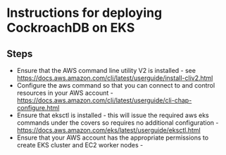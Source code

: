 # Instructions for deploying CockroachDB on EKS
## Steps
* Ensure that the AWS command line utility V2 is installed - see https://docs.aws.amazon.com/cli/latest/userguide/install-cliv2.html
* Configure the aws command so that you can connect to and control resources in your AWS account - https://docs.aws.amazon.com/cli/latest/userguide/cli-chap-configure.html
* Ensure that eksctl is installed - this will issue the required aws eks commands under the covers so requires no additional configuration - https://docs.aws.amazon.com/eks/latest/userguide/eksctl.html
* Ensure that your AWS account has the appropriate permissions to create EKS cluster and EC2 worker nodes - 
